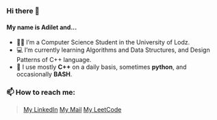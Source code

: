 ### Hi there 👋
#### My name is Adilet and...

- 👨‍🎓 I’m a Computer Science Student in the University of Lodz.
- 💻 I’m currently learning Algorithms and Data Structures, and Design Patterns of C++ language. 
- 🚀 I use mostly **C++** on a daily basis, sometimes **python**, and occasionally **BASH**.

### 📫 How to reach me: 
> [My LinkedIn](https://www.linkedin.com/in/adiletbaim/)
> [My Mail](mailto:adiletbaimyrza@gmail.com)
> [My LeetCode](https://leetcode.com/adiletBaimyrza/)
